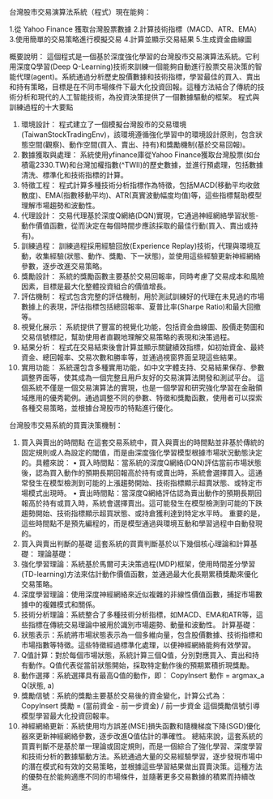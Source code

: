台灣股市交易演算法系統（程式）現在能夠：

1.從 Yahoo Finance 獲取台灣股票數據
2.計算技術指標（MACD、ATR、EMA）
3.使用簡單的交易策略進行模擬交易
4.計算並顯示交易結果
5.生成資金曲線圖

概要說明：
這個程式是一個基於深度強化學習的台灣股市交易演算法系統。它利用深度Q學習(Deep Q-Learning)技術來訓練一個能夠自動進行股票交易決策的智能代理(agent)。系統通過分析歷史股價數據和技術指標，學習最佳的買入、賣出和持有策略，目標是在不同市場條件下最大化投資回報。這種方法結合了傳統的技術分析和現代的人工智能技術，為投資決策提供了一個數據驅動的框架。
程式與訓練過程的十大要點
1.	環境設計： 程式建立了一個模擬台灣股市的交易環境(TaiwanStockTradingEnv)，該環境遵循強化學習中的環境設計原則，包含狀態空間(觀察)、動作空間(買入、賣出、持有)和獎勵機制(基於交易回報)。
2.	數據獲取與處理： 系統使用yfinance庫從Yahoo Finance獲取台灣股票(如台積電2330.TW)和台灣加權指數(^TWII)的歷史數據，並進行預處理，包括數據清洗、標準化和技術指標的計算。
3.	特徵工程： 程式計算多種技術分析指標作為特徵，包括MACD(移動平均收斂散度)、EMA(指數移動平均)、ATR(真實波動幅度均值)等，這些指標幫助模型理解市場趨勢和波動性。
4.	代理設計： 交易代理基於深度Q網絡(DQN)實現，它通過神經網絡學習狀態-動作價值函數，從而決定在每個時間步應該採取的最佳行動(買入、賣出或持有)。
5.	訓練過程： 訓練過程採用經驗回放(Experience Replay)技術，代理與環境互動，收集經驗(狀態、動作、獎勵、下一狀態)，並使用這些經驗更新神經網絡參數，逐步改進交易策略。
6.	獎勵設計： 系統的獎勵函數主要基於交易回報率，同時考慮了交易成本和風險因素，目標是最大化整體投資組合的價值增長。
7.	評估機制： 程式包含完整的評估機制，用於測試訓練好的代理在未見過的市場數據上的表現，評估指標包括總回報率、夏普比率(Sharpe Ratio)和最大回撤等。
8.	視覺化展示： 系統提供了豐富的視覺化功能，包括資金曲線圖、股價走勢圖和交易信號標記，幫助使用者直觀地理解交易策略的表現和決策過程。
9.	結果分析： 程式在交易結束後會計算並顯示關鍵績效指標，如初始資金、最終資金、總回報率、交易次數和勝率等，並通過視窗界面呈現這些結果。
10.	實用功能： 系統還包含多種實用功能，如中文字體支持、交易結果保存、參數調整界面等，使其成為一個完整且用戶友好的交易演算法開發和測試平台。
這個系統不僅是一個交易演算法的實現，也是一個學習和研究強化學習在金融領域應用的優秀範例。通過調整不同的參數、特徵和獎勵函數，使用者可以探索各種交易策略，並根據台灣股市的特點進行優化。

台灣股市交易系統的買賣決策機制：
1. 買入與賣出的時間點
在這套交易系統中，買入與賣出的時間點並非基於傳統的固定規則或人為設定的閾值，而是由深度強化學習模型根據市場狀況動態決定的。具體來說：
•	買入時間點：當系統的深度Q網絡(DQN)評估當前市場狀態後，認為買入動作的預期長期回報高於持有或賣出時，系統會選擇買入。這通常發生在模型檢測到可能的上漲趨勢開始、技術指標顯示超賣狀態、或特定市場模式出現時。
•	賣出時間點：當深度Q網絡評估認為賣出動作的預期長期回報高於持有或買入時，系統會選擇賣出。這可能發生在模型檢測到可能的下跌趨勢開始、技術指標顯示超買狀態、或持倉獲利達到特定水平時。
重要的是，這些時間點不是預先編程的，而是模型通過與環境互動和學習過程中自動發現的。
2. 買入與賣出判斷的基礎
這套系統的買賣判斷基於以下幾個核心理論和計算基礎：
理論基礎：
1.	強化學習理論：系統基於馬爾可夫決策過程(MDP)框架，使用時間差分學習(TD-learning)方法來估計動作價值函數，並通過最大化長期累積獎勵來優化交易策略。
2.	深度學習理論：使用深度神經網絡來近似複雜的非線性價值函數，捕捉市場數據中的複雜模式和關係。
3.	技術分析理論：系統整合了多種技術分析指標，如MACD、EMA和ATR等，這些指標在傳統交易理論中被用於識別市場趨勢、動量和波動性。
計算基礎：
1.	狀態表示：系統將市場狀態表示為一個多維向量，包含股價數據、技術指標和市場指數等特徵。這些特徵經過標準化處理，以便神經網絡能夠有效學習。
2.	Q值計算：對於每個市場狀態，系統計算三個Q值，分別對應買入、賣出和持有動作。Q值代表從當前狀態開始，採取特定動作後的預期累積折現獎勵。
3.	動作選擇：系統選擇具有最高Q值的動作，即：
CopyInsert
動作 = argmax_a Q(狀態, a)
4.	獎勵信號：系統的獎勵主要基於交易後的資金變化，計算公式為：
CopyInsert
獎勵 = (當前資金 - 前一步資金) / 前一步資金
這個獎勵信號引導模型學習最大化投資回報率。
5.	神經網絡更新：系統使用均方誤差(MSE)損失函數和隨機梯度下降(SGD)優化器來更新神經網絡參數，逐步改進Q值估計的準確性。
總結來說，這套系統的買賣判斷不是基於單一理論或固定規則，而是一個綜合了強化學習、深度學習和技術分析的數據驅動方法。系統通過大量的交易經驗學習，逐步發現市場中的潛在模式和有效的交易策略，並根據這些學習結果做出買賣決策。這種方法的優勢在於能夠適應不同的市場條件，並隨著更多交易數據的積累而持續改進。
